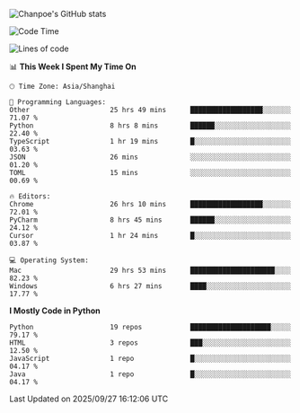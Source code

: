 ![Chanpoe's GitHub stats](https://github-readme-stats.vercel.app/api?username=Chanpoe&show_icons=true&count_private=true&theme=cobalt)

<!--START_SECTION:waka-->
![Code Time](http://img.shields.io/badge/Code%20Time-1%2C105%20hrs%203%20mins-blue)

![Lines of code](https://img.shields.io/badge/From%20Hello%20World%20I%27ve%20Written-1.9%20million%20lines%20of%20code-blue)

📊 **This Week I Spent My Time On** 

```text
🕑︎ Time Zone: Asia/Shanghai

💬 Programming Languages: 
Other                    25 hrs 49 mins      ██████████████████░░░░░░░   71.07 % 
Python                   8 hrs 8 mins        ██████░░░░░░░░░░░░░░░░░░░   22.40 % 
TypeScript               1 hr 19 mins        █░░░░░░░░░░░░░░░░░░░░░░░░   03.63 % 
JSON                     26 mins             ░░░░░░░░░░░░░░░░░░░░░░░░░   01.20 % 
TOML                     15 mins             ░░░░░░░░░░░░░░░░░░░░░░░░░   00.69 % 

🔥 Editors: 
Chrome                   26 hrs 10 mins      ██████████████████░░░░░░░   72.01 % 
PyCharm                  8 hrs 45 mins       ██████░░░░░░░░░░░░░░░░░░░   24.12 % 
Cursor                   1 hr 24 mins        █░░░░░░░░░░░░░░░░░░░░░░░░   03.87 % 

💻 Operating System: 
Mac                      29 hrs 53 mins      █████████████████████░░░░   82.23 % 
Windows                  6 hrs 27 mins       ████░░░░░░░░░░░░░░░░░░░░░   17.77 % 
```

**I Mostly Code in Python** 

```text
Python                   19 repos            ████████████████████░░░░░   79.17 % 
HTML                     3 repos             ███░░░░░░░░░░░░░░░░░░░░░░   12.50 % 
JavaScript               1 repo              █░░░░░░░░░░░░░░░░░░░░░░░░   04.17 % 
Java                     1 repo              █░░░░░░░░░░░░░░░░░░░░░░░░   04.17 % 
```




 Last Updated on 2025/09/27 16:12:06 UTC
<!--END_SECTION:waka-->
